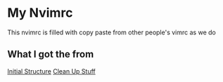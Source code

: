 # My Nvimrc

This nvimrc is filled with copy paste from other people's vimrc as we do

## What I got the from
[Initial Structure](https://github.com/ThePrimeagen/.dotfiles/tree/master/nvim/.config/nvim)
[Clean Up Stuff](https://vim.fandom.com/wiki/Keep_your_vimrc_file_clean)
